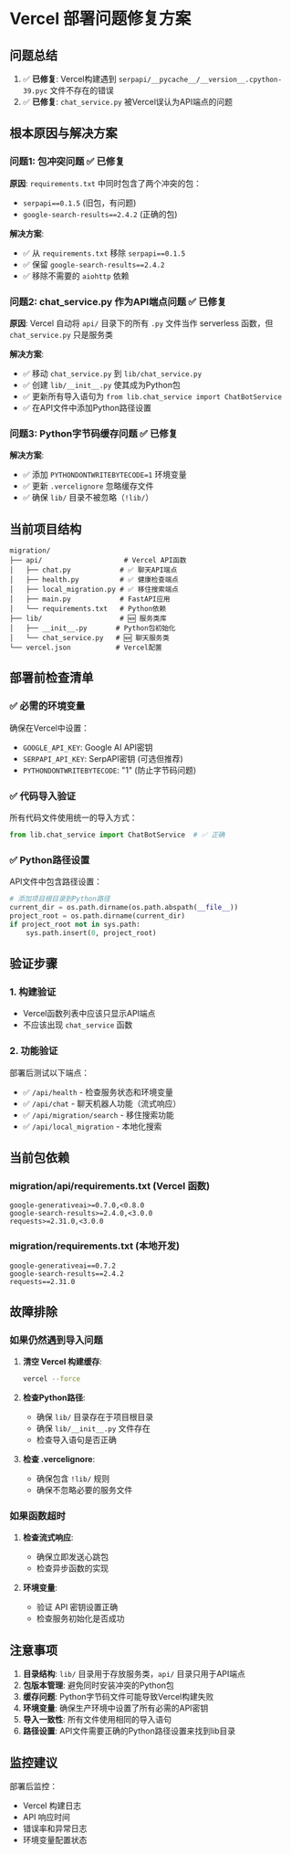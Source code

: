 # Vercel 部署问题修复方案

## 问题总结

1. ✅ **已修复**: Vercel构建遇到 `serpapi/__pycache__/__version__.cpython-39.pyc` 文件不存在的错误
2. ✅ **已修复**: `chat_service.py` 被Vercel误认为API端点的问题

## 根本原因与解决方案

### 问题1: 包冲突问题 ✅ 已修复

**原因**: `requirements.txt` 中同时包含了两个冲突的包：
- `serpapi==0.1.5` (旧包，有问题)
- `google-search-results==2.4.2` (正确的包)

**解决方案**: 
- ✅ 从 `requirements.txt` 移除 `serpapi==0.1.5`
- ✅ 保留 `google-search-results==2.4.2`
- ✅ 移除不需要的 `aiohttp` 依赖

### 问题2: chat_service.py 作为API端点问题 ✅ 已修复

**原因**: Vercel 自动将 `api/` 目录下的所有 `.py` 文件当作 serverless 函数，但 `chat_service.py` 只是服务类

**解决方案**:
- ✅ 移动 `chat_service.py` 到 `lib/chat_service.py`
- ✅ 创建 `lib/__init__.py` 使其成为Python包
- ✅ 更新所有导入语句为 `from lib.chat_service import ChatBotService`
- ✅ 在API文件中添加Python路径设置

### 问题3: Python字节码缓存问题 ✅ 已修复

**解决方案**:
- ✅ 添加 `PYTHONDONTWRITEBYTECODE=1` 环境变量
- ✅ 更新 `.vercelignore` 忽略缓存文件
- ✅ 确保 `lib/` 目录不被忽略（`!lib/`）

## 当前项目结构

```
migration/
├── api/                    # Vercel API函数
│   ├── chat.py            # ✅ 聊天API端点
│   ├── health.py          # ✅ 健康检查端点
│   ├── local_migration.py # ✅ 移住搜索端点
│   ├── main.py            # FastAPI应用
│   └── requirements.txt   # Python依赖
├── lib/                   # 🆕 服务类库
│   ├── __init__.py       # Python包初始化
│   └── chat_service.py   # 🆕 聊天服务类
└── vercel.json           # Vercel配置
```

## 部署前检查清单

### ✅ 必需的环境变量
确保在Vercel中设置：
- `GOOGLE_API_KEY`: Google AI API密钥
- `SERPAPI_API_KEY`: SerpAPI密钥 (可选但推荐)
- `PYTHONDONTWRITEBYTECODE`: "1" (防止字节码问题)

### ✅ 代码导入验证
所有代码文件使用统一的导入方式：
```python
from lib.chat_service import ChatBotService  # ✅ 正确
```

### ✅ Python路径设置
API文件中包含路径设置：
```python
# 添加项目根目录到Python路径
current_dir = os.path.dirname(os.path.abspath(__file__))
project_root = os.path.dirname(current_dir)
if project_root not in sys.path:
    sys.path.insert(0, project_root)
```

## 验证步骤

### 1. 构建验证
- Vercel函数列表中应该只显示API端点
- 不应该出现 `chat_service` 函数

### 2. 功能验证
部署后测试以下端点：
- ✅ `/api/health` - 检查服务状态和环境变量
- ✅ `/api/chat` - 聊天机器人功能（流式响应）
- ✅ `/api/migration/search` - 移住搜索功能
- ✅ `/api/local_migration` - 本地化搜索

## 当前包依赖

### migration/api/requirements.txt (Vercel 函数)
```
google-generativeai>=0.7.0,<0.8.0
google-search-results>=2.4.0,<3.0.0
requests>=2.31.0,<3.0.0
```

### migration/requirements.txt (本地开发)
```
google-generativeai==0.7.2
google-search-results==2.4.2
requests==2.31.0
```

## 故障排除

### 如果仍然遇到导入问题

1. **清空 Vercel 构建缓存**:
   ```bash
   vercel --force
   ```

2. **检查Python路径**:
   - 确保 `lib/` 目录存在于项目根目录
   - 确保 `lib/__init__.py` 文件存在
   - 检查导入语句是否正确

3. **检查 .vercelignore**:
   - 确保包含 `!lib/` 规则
   - 确保不忽略必要的服务文件

### 如果函数超时

1. **检查流式响应**:
   - 确保立即发送心跳包
   - 检查异步函数的实现

2. **环境变量**:
   - 验证 API 密钥设置正确
   - 检查服务初始化是否成功

## 注意事项

1. **目录结构**: `lib/` 目录用于存放服务类，`api/` 目录只用于API端点
2. **包版本管理**: 避免同时安装冲突的Python包
3. **缓存问题**: Python字节码文件可能导致Vercel构建失败
4. **环境变量**: 确保生产环境中设置了所有必需的API密钥
5. **导入一致性**: 所有文件使用相同的导入语句
6. **路径设置**: API文件需要正确的Python路径设置来找到lib目录

## 监控建议

部署后监控：
- Vercel 构建日志
- API 响应时间
- 错误率和异常日志
- 环境变量配置状态 